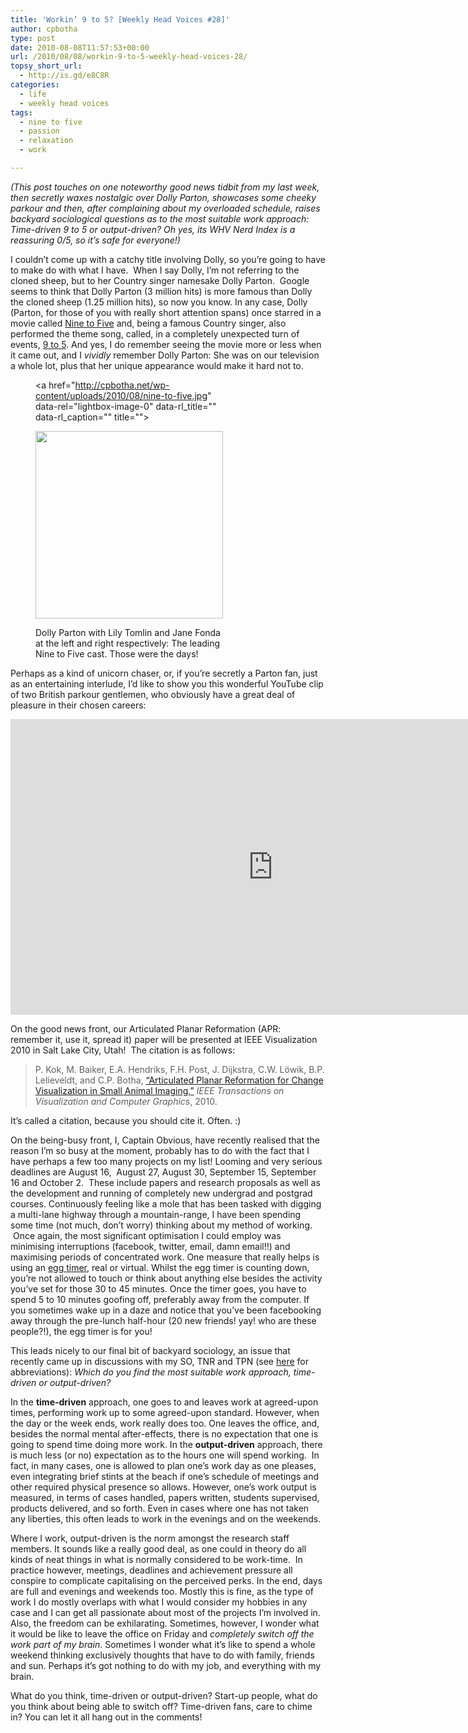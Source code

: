 ```yaml
---
title: 'Workin’ 9 to 5? [Weekly Head Voices #28]'
author: cpbotha
type: post
date: 2010-08-08T11:57:53+00:00
url: /2010/08/08/workin-9-to-5-weekly-head-voices-28/
topsy_short_url:
  - http://is.gd/e8C8R
categories:
  - life
  - weekly head voices
tags:
  - nine to five
  - passion
  - relaxation
  - work

---
```

_(This post touches on one noteworthy good news tidbit from my last week, then secretly waxes nostalgic over Dolly Parton, showcases some cheeky parkour and then, after complaining about my overloaded schedule, raises backyard sociological questions as to the most suitable work approach: Time-driven 9 to 5 or output-driven? Oh yes, its WHV Nerd Index is a reassuring 0/5, so it&#8217;s safe for everyone!)_

I couldn&#8217;t come up with a catchy title involving Dolly, so you&#8217;re going to have to make do with what I have.  When I say Dolly, I&#8217;m not referring to the cloned sheep, but to her Country singer namesake Dolly Parton.  Google seems to think that Dolly Parton (3 million hits) is more famous than Dolly the cloned sheep (1.25 million hits), so now you know. In any case, Dolly (Parton, for those of you with really short attention spans) once starred in a movie called [Nine to Five][1] and, being a famous Country singer, also performed the theme song, called, in a completely unexpected turn of events, [9 to 5][2]. And yes, I do remember seeing the movie more or less when it came out, and I _vividly_ remember Dolly Parton: She was on our television a whole lot, plus that her unique appearance would make it hard not to.<figure id="attachment_1053" aria-describedby="caption-attachment-1053" style="width: 300px" class="wp-caption aligncenter"><a href="http://cpbotha.net/wp-content/uploads/2010/08/nine-to-five.jpg" data-rel="lightbox-image-0" data-rl\_title="" data-rl\_caption="" title="">

<img data-attachment-id="1053" data-permalink="https://cpbotha.net/2010/08/08/workin-9-to-5-weekly-head-voices-28/nine-to-five/" data-orig-file="https://cpbotha.net/wp-content/uploads/2010/08/nine-to-five.jpg" data-orig-size="344,344" data-comments-opened="1" data-image-meta="{&quot;aperture&quot;:&quot;0&quot;,&quot;credit&quot;:&quot;&quot;,&quot;camera&quot;:&quot;&quot;,&quot;caption&quot;:&quot;&quot;,&quot;created_timestamp&quot;:&quot;0&quot;,&quot;copyright&quot;:&quot;&quot;,&quot;focal_length&quot;:&quot;0&quot;,&quot;iso&quot;:&quot;0&quot;,&quot;shutter_speed&quot;:&quot;0&quot;,&quot;title&quot;:&quot;&quot;}" data-image-title="nine-to-five" data-image-description="" data-medium-file="https://cpbotha.net/wp-content/uploads/2010/08/nine-to-five-300x300.jpg" data-large-file="https://cpbotha.net/wp-content/uploads/2010/08/nine-to-five.jpg" class="size-medium wp-image-1053" title="nine-to-five" src="http://cpbotha.net/wp-content/uploads/2010/08/nine-to-five-300x300.jpg" alt="" width="300" height="300" srcset="https://cpbotha.net/wp-content/uploads/2010/08/nine-to-five-300x300.jpg 300w, https://cpbotha.net/wp-content/uploads/2010/08/nine-to-five-150x150.jpg 150w, https://cpbotha.net/wp-content/uploads/2010/08/nine-to-five.jpg 344w" sizes="(max-width: 300px) 85vw, 300px" /></a><figcaption id="caption-attachment-1053" class="wp-caption-text">Dolly Parton with Lily Tomlin and Jane Fonda at the left and right respectively: The leading Nine to Five cast. Those were the days!</figcaption></figure> 

Perhaps as a kind of unicorn chaser, or, if you&#8217;re secretly a Parton fan, just as an entertaining interlude, I&#8217;d like to show you this wonderful YouTube clip of two British parkour gentlemen, who obviously have a great deal of pleasure in their chosen careers:

<div class="jetpack-video-wrapper">
  <span class="embed-youtube" style="text-align:center; display: block;"><iframe class='youtube-player' type='text/html' width='840' height='473' src='https://www.youtube.com/embed/voB6WiP83NU?version=3&#038;rel=1&#038;fs=1&#038;autohide=2&#038;showsearch=0&#038;showinfo=1&#038;iv_load_policy=1&#038;wmode=transparent' allowfullscreen='true' style='border:0;'></iframe></span>
</div>

On the good news front, our Articulated Planar Reformation (APR: remember it, use it, spread it) paper will be presented at IEEE Visualization 2010 in Salt Lake City, Utah!  The citation is as follows:

> ﻿P. Kok, M. Baiker, E.A. Hendriks, F.H. Post, J. Dijkstra, C.W. Löwik, B.P. Lelieveldt, and C.P. Botha, [&#8220;Articulated Planar Reformation for Change Visualization in Small Animal Imaging,&#8221;][3] _IEEE Transactions on Visualization and Computer Graphics_, 2010.

It&#8217;s called a citation, because you should cite it. Often. :)

On the being-busy front, I, Captain Obvious, have recently realised that the reason I&#8217;m so busy at the moment, probably has to do with the fact that I have perhaps a few too many projects on my list! Looming and very serious deadlines are August 16,  August 27, August 30, September 15, September 16 and October 2.  These include papers and research proposals as well as the development and running of completely new undergrad and postgrad courses. Continuously feeling like a mole that has been tasked with digging a multi-lane highway through a mountain-range, I have been spending some time (not much, don&#8217;t worry) thinking about my method of working.  Once again, the most significant optimisation I could employ was minimising interruptions (facebook, twitter, email, damn email!!) and maximising periods of concentrated work. One measure that really helps is using an [egg timer][4], real or virtual. Whilst the egg timer is counting down, you&#8217;re not allowed to touch or think about anything else besides the activity you&#8217;ve set for those 30 to 45 minutes. Once the timer goes, you have to spend 5 to 10 minutes goofing off, preferably away from the computer. If you sometimes wake up in a daze and notice that you&#8217;ve been facebooking away through the pre-lunch half-hour (20 new friends! yay! who are these people?!), the egg timer is for you!

This leads nicely to our final bit of backyard sociology, an issue that recently came up in discussions with my SO, TNR and TPN (see [here][5] for abbreviations): _Which do you find the most suitable work approach, time-driven or output-driven?_

In the **time-driven** approach, one goes to and leaves work at agreed-upon times, performing work up to some agreed-upon standard. However, when the day or the week ends, work really does too. One leaves the office, and, besides the normal mental after-effects, there is no expectation that one is going to spend time doing more work. In the **output-driven** approach, there is much less (or no) expectation as to the hours one will spend working.  In fact, in many cases, one is allowed to plan one&#8217;s work day as one pleases, even integrating brief stints at the beach if one&#8217;s schedule of meetings and other required physical presence so allows. However, one&#8217;s work output is measured, in terms of cases handled, papers written, students supervised, products delivered, and so forth. Even in cases where one has not taken any liberties, this often leads to work in the evenings and on the weekends.

Where I work, output-driven is the norm amongst the research staff members. It sounds like a really good deal, as one could in theory do all kinds of neat things in what is normally considered to be work-time.  In practice however, meetings, deadlines and achievement pressure all conspire to complicate capitalising on the perceived perks. In the end, days are full and evenings and weekends too. Mostly this is fine, as the type of work I do mostly overlaps with what I would consider my hobbies in any case and I can get all passionate about most of the projects I&#8217;m involved in. Also, the freedom can be exhilarating. Sometimes, however, I wonder what it would be like to leave the office on Friday and _completely switch off the work part of my brain_. Sometimes I wonder what it&#8217;s like to spend a whole weekend thinking exclusively thoughts that have to do with family, friends and sun. Perhaps it&#8217;s got nothing to do with my job, and everything with my brain.

What do you think, time-driven or output-driven? Start-up people, what do you think about being able to switch off? Time-driven fans, care to chime in? You can let it all hang out in the comments!

 [1]: http://www.imdb.com/title/tt0080319/ "Link to IMDB page on Nine to Five"
 [2]: http://www.dollyon-line.com/archives/lyrics/9to5.shtml "9 to 5 lyrics on Dolly's site."
 [3]: http://graphics.tudelft.nl/Publications/Kok2010 "Link to APR paper"
 [4]: http://en.wikipedia.org/wiki/Egg_timer "wikipedia on the egg timer"
 [5]: /about/weekly-head-voices-abbreviations/ "WHV abbreviations page"